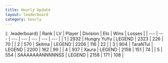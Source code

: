 ```yaml
---
title: Hourly Update
layout: leaderboard
category: hourly
---
```


{: .leaderboard}
| Rank | LV | Player | Division | Elo | Wins | Losses |
| --- | --- | --- | --- | --- | --- | --- |
| <span data-change="0">1</span> | 2932 | <span title="ID: 164871">Hungry YuYu</span> | LEGEND | <span data-change="0">2323</span> | <span data-change="0">226</span> | <span data-change="0">70</span> |
| <span data-change="0">2</span> | 570 | <span title="ID: 402846">Skitma</span> | LEGEND | <span data-change="0">2206</span> | <span data-change="0">116</span> | <span data-change="0">22</span> |
| <span data-change="0">3</span> | 904 | <span title="ID: 285323">TaraNTul</span> | LEGEND | <span data-change="1">2200</span> | <span data-change="3">162</span> | <span data-change="1">99</span> |
| <span data-change="1">4</span> | 937 | <span title="ID: 200908">Xaura</span> | LEGEND | <span data-change="4">2158</span> | <span data-change="5">151</span> | <span data-change="2">74</span> |
| <span data-change="-1">5</span> | 554 | <span title="ID: 174294">SAAAAAAANNNNNSS</span> | LEGEND | <span data-change="0">2158</span> | <span data-change="0">171</span> | <span data-change="0">108</span> |